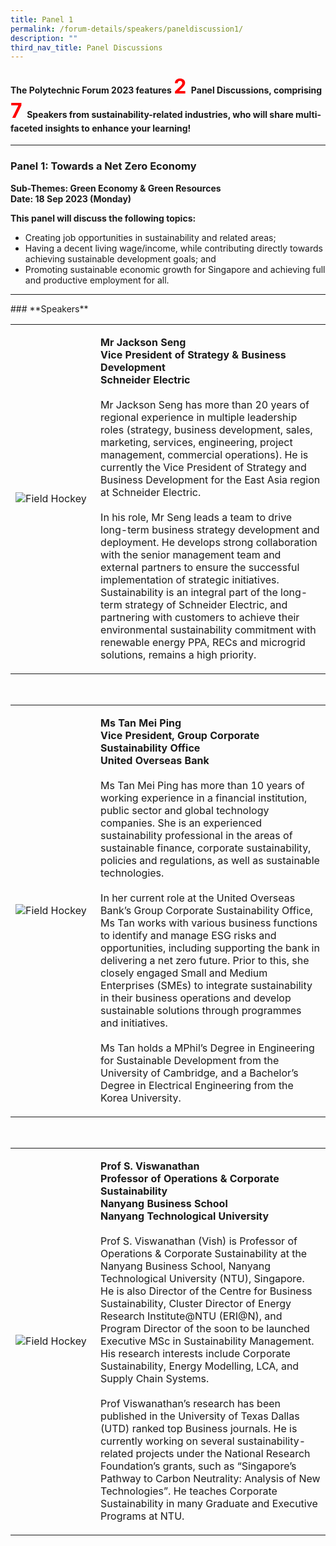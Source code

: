```yaml
---
title: Panel 1
permalink: /forum-details/speakers/paneldiscussion1/
description: ""
third_nav_title: Panel Discussions
---
```

#### <b>The Polytechnic Forum 2023 features <font size="+3.5"><font color="red"><b>2 </b></font></font>Panel Discussions, comprising <font size="+3.5"><font color="red"><b>7 </b></font></font>Speakers from sustainability-related industries, who will share multi-faceted insights to enhance your learning!</b>
<hr>

### **Panel 1: Towards a Net Zero Economy**<br>

**Sub-Themes: Green Economy &amp; Green Resources<br>
Date: 18 Sep 2023 (Monday)**

**This panel will discuss the following topics:**

* Creating job opportunities in sustainability and related areas;
* Having a decent living wage/income, while contributing directly towards achieving sustainable development goals; and
* Promoting sustainable economic growth for Singapore and achieving full and productive employment for all.
<hr>
### **Speakers**<br>
<table>
    <tbody><tr>
        <td style="width:27%"><img src="https://hosting.photobucket.com/images/i/tracyng81/Jackson_Seng.jpg?width=320&amp;height=320&amp;fit=bounds" style="display:block;margin-left:auto;margin-right:auto;" alt="Field Hockey"></td>
        <td><p><b>Mr Jackson Seng
                <br>Vice President of Strategy &amp; Business Development
					<br>Schneider Electric</b><br>
                <br>Mr Jackson Seng has more than 20 years of regional experience in multiple leadership roles (strategy, business development, sales, marketing, services, engineering, project management, commercial operations). He is currently the Vice President of Strategy and Business Development for the East Asia region at Schneider Electric.<br>
                <br>In his role, Mr Seng leads a team to drive long-term business strategy development and deployment. He develops strong collaboration with the senior management team and external partners to ensure the successful implementation of strategic initiatives. Sustainability is an integral part of the long-term strategy of Schneider Electric, and partnering with customers to achieve their environmental sustainability commitment with renewable energy PPA, RECs and microgrid solutions, remains a high priority.<br>              
            </p>
        </td>
    </tr>
</tbody></table><p></p>
<br>
<table>
    <tbody><tr>
        <td style="width:27%"><img src="https://hosting.photobucket.com/images/i/tracyng81/Tan_Mei_Ping.jpg?width=320&amp;height=320&amp;fit=bounds" style="display:block;margin-left:auto;margin-right:auto;" alt="Field Hockey"></td>
        <td><p><b>Ms Tan Mei Ping
                <br>Vice President, Group Corporate Sustainability Office
					<br>United Overseas Bank</b><br>
                <br>Ms Tan Mei Ping has more than 10 years of working experience in a financial institution, public sector and global technology companies. She is an experienced sustainability professional in the areas of sustainable finance, corporate sustainability, policies and regulations, as well as sustainable technologies.<br>
                <br>In her current role at the United Overseas Bank’s Group Corporate Sustainability Office, Ms Tan works with various business functions to identify and manage ESG risks and opportunities, including supporting the bank in delivering a net zero future. Prior to this, she closely engaged Small and Medium Enterprises (SMEs) to integrate sustainability in their business operations and develop sustainable solutions through programmes and initiatives.<br>
					<br>Ms Tan holds a MPhil’s Degree in Engineering for Sustainable Development from the University of Cambridge, and a Bachelor’s Degree in Electrical Engineering from the Korea University.<br>
            </p>
        </td>
    </tr>
</tbody></table><p></p>
<br>
<table>
    <tbody><tr>
        <td style="width:27%"><img src="https://hosting.photobucket.com/images/i/tracyng81/Dr_S._Viswanathan.jpg?width=590&amp;height=590&amp;fit=bounds" style="display:block;margin-left:auto;margin-right:auto;" alt="Field Hockey"></td>
        <td><p><b>Prof S. Viswanathan
                <br>Professor of Operations &amp; Corporate Sustainability
					<br>Nanyang Business School
					<br>Nanyang Technological University</b><br>
                <br>Prof S. Viswanathan (Vish) is Professor of Operations &amp; Corporate Sustainability at the Nanyang Business School, Nanyang Technological University (NTU), Singapore. He is also Director of the Centre for Business Sustainability, Cluster Director of Energy Research Institute@NTU (ERI@N), and Program Director of the soon to be launched Executive MSc in Sustainability Management. His research interests include Corporate Sustainability, Energy Modelling, LCA, and Supply Chain Systems.<br>
                <br>Prof Viswanathan’s research has been published in the University of Texas Dallas (UTD) ranked top Business journals. He is currently working on several sustainability-related projects under the National Research Foundation’s grants, such as “Singapore’s Pathway to Carbon Neutrality: Analysis of New Technologies”. He teaches Corporate Sustainability in many Graduate and Executive Programs at NTU.<br>
            </p>
        </td>
    </tr>
</tbody></table><p></p>
